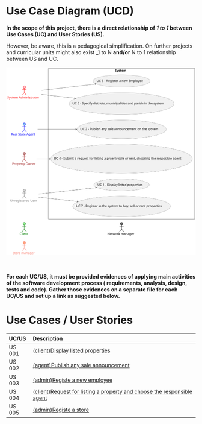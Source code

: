 # Use Case Diagram (UCD)

**In the scope of this project, there is a direct relationship of _1 to 1_ between Use Cases (UC) and User Stories (US).**

However, be aware, this is a pedagogical simplification. On further projects and curricular units might also exist _1 to
N **and/or** N to 1 relationship between US and UC.

![Use Case Diagram](svg/use-case-diagram.svg)

<br>

**For each UC/US, it must be provided evidences of applying main activities of the software development process (
requirements, analysis, design, tests and code). Gather those evidences on a separate file for each UC/US and set up a
link as suggested below.**

# Use Cases / User Stories

| UC/US  | Description                                                                                       |                   
|:-------|:--------------------------------------------------------------------------------------------------|
| US 001 | [(client)Display listed properties](../../us001/Readme.md)                                        |
| US 002 | [(agent)Publish any sale announcement](../../us002/Readme.md)                                     |
| US 003 | [(admin)Registe a new employee](../../us003/Readme.md)                                              |
| US 004 | [(client)Request for listing a property  and choose the responsible agent](../../us004/Readme.md) |
| US 005 | [(admin)Registe a store](../../us005/Readme.md)                                                     |

